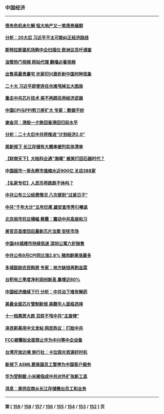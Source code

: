 ### 中国经济
---
#### [债务危机未化解 恒大地产又一笔债券展期](../../pages/ncid283/n13846292.md?10160845) 
#### [分析：20大后 习近平不太可能纠正经济路线](../../pages/ncid283/n13845672.md?10160845) 
#### [斯特拉斯堡机场购中企扫描仪 欧洲议员吁调查](../../pages/ncid283/n13846264.md?10160845) 
#### [油管热门视频 网站代理 翻墙必看视频](http://209.222.30.114:81/youtube.html?10160845)
#### [出售英最贵豪宅 许家印兴衰折射中国何种现象](../../pages/ncid283/n13846221.md?10160845) 
#### [二十大 习近平即使连任也难甩掉五大困局](../../pages/ncid283/n13846189.md?10160845) 
#### [重击中共芯片技术 美不再顾忌用经济武器](../../pages/ncid283/n13845753.md?10160845) 
#### [中国CPI与PPI剪刀差扩大 专家：数据不妙](../../pages/ncid283/n13845986.md?10160845) 
#### [谢金河：港股一夕跌回香港回归前水平](../../pages/ncid283/n13845858.md?10160845) 
#### [分析：二十大后中共将推进“计划经济2.0”](../../pages/ncid283/n13845828.md?10160845) 
#### [美新规下 长江存储有大概率被列实体清单](../../pages/ncid283/n13845665.md?10160845) 
#### [【财商天下】大陆科企遇“海啸” 被美打回石器时代？](../../pages/ncid283/n13845742.md?10160845) 
#### [中国超市一哥永辉市值缩水近900亿 关店388家](../../pages/ncid283/n13845651.md?10160845) 
#### [【名家专栏】人民币将跌跌不休吗？](../../pages/ncid283/n13845412.md?10160845) 
#### [中共公布三公经费情况 八次提到“过紧日子”](../../pages/ncid283/n13845630.md?10160845) 
#### [中共“千年大计”五年烂尾 雄安宣传秀引嘲讽](../../pages/ncid283/n13845158.md?10160845) 
#### [北京闹市抗议横幅 蔡霞：震动中共高层和习](../../pages/ncid283/n13845505.md?10160845) 
#### [美官员首度回应最新芯片法案 安抚市场](../../pages/ncid283/n13845407.md?10160845) 
#### [中国46城楼市持续低迷 深圳公寓六折抛售](../../pages/ncid283/n13845148.md?10160845) 
#### [中共公布9月CPI同比涨2.8% 猪肉鲜果涨最多](../../pages/ncid283/n13845002.md?10160845) 
#### [多城鼓励农民购房 专家：地方缺钱再割韭菜](../../pages/ncid283/n13844904.md?10160845) 
#### [台积电三季度净利润创新高 暴增近80%](../../pages/ncid283/n13844867.md?10160845) 
#### [中国经济继续下行 分析：中共治下难有解药](../../pages/ncid283/n13844331.md?10160845) 
#### [美最全面芯片管制新规 美籍华人面临选择](../../pages/ncid283/n13844763.md?10160845) 
#### [十一档票房大跌 百姓不甩中共“主旋律”](../../pages/ncid283/n13844332.md?10160845) 
#### [泽连斯基用中文发帖 网民热议：打脸中共](../../pages/ncid283/n13844723.md?10160845) 
#### [FCC被曝拟全面禁止华为中兴等中企设备](../../pages/ncid283/n13844686.md?10160845) 
#### [台湾开放边境 旅行社：卡位观光资源好时机](../../pages/ncid283/n13844392.md?10160845) 
#### [新规下 ASML要美国员工暂停为中国客户服务](../../pages/ncid283/n13844245.md?10160845) 
#### [华为受制裁 小米被指成中共对外扩张新工具](../../pages/ncid283/n13844067.md?10160845) 
#### [消息：美供应商从长江存储撤出员工和业务](../../pages/ncid283/n13844051.md?10160845) 

---
#### 第 [ [159](./159.md?10160845) / [158](./158.md?10160845) / [157](./157.md?10160845) / [156](./156.md?10160845) / [155](./155.md?10160845) / [154](./154.md?10160845) / [153](./153.md?10160845) / [152](./152.md?10160845) ] 页
